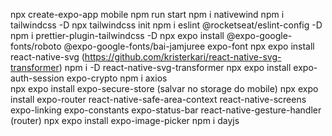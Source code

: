npx create-expo-app mobile
npm run start 
npm i nativewind
npm i tailwindcss -D
npx tailwindcss init
npm i eslint @rocketseat/eslint-config -D
npm i prettier-plugin-tailwindcss -D 
npx expo install @expo-google-fonts/roboto @expo-google-fonts/bai-jamjuree expo-font
npx expo install react-native-svg (https://github.com/kristerkari/react-native-svg-transformer)
npm i -D react-native-svg-transformer
npx expo install expo-auth-session expo-crypto
npm i axios  
npx expo install expo-secure-store (salvar no storage do mobile)
npx expo install expo-router react-native-safe-area-context react-native-screens expo-linking expo-constants expo-status-bar react-native-gesture-handler   (router)
npx expo install expo-image-picker
npm i dayjs 